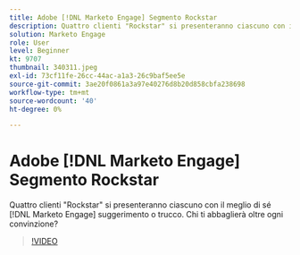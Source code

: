 ```yaml
---
title: Adobe [!DNL Marketo Engage] Segmento Rockstar
description: Quattro clienti "Rockstar" si presenteranno ciascuno con il meglio di sé [!DNL Marketo Engage] suggerimento o trucco. Chi ti abbaglierà oltre ogni convinzione?
solution: Marketo Engage
role: User
level: Beginner
kt: 9707
thumbnail: 340311.jpeg
exl-id: 73cf11fe-26cc-44ac-a1a3-26c9baf5ee5e
source-git-commit: 3ae20f0861a3a97e40276d8b20d858cbfa238698
workflow-type: tm+mt
source-wordcount: '40'
ht-degree: 0%

---
```


# Adobe [!DNL Marketo Engage] Segmento Rockstar

Quattro clienti &quot;Rockstar&quot; si presenteranno ciascuno con il meglio di sé [!DNL Marketo Engage] suggerimento o trucco. Chi ti abbaglierà oltre ogni convinzione?

>[!VIDEO](https://video.tv.adobe.com/v/340311/?quality=12&learn=on)
